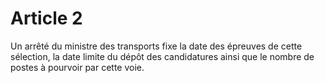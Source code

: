 # Article 2

Un arrêté du ministre des transports fixe la date des épreuves de cette sélection, la date limite du dépôt des candidatures ainsi que le nombre de postes à pourvoir par cette voie.
